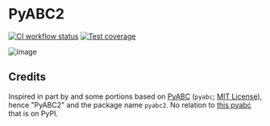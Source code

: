 # PyABC2

[![CI workflow status](https://github.com/zmoon/PyABC2/actions/workflows/ci.yml/badge.svg)](https://github.com/zmoon/PyABC2/actions/workflows/ci.yml)
[![Test coverage](https://app.codecov.io/gh/zmoon/PyABC2)](https://codecov.io/gh/zmoon/PyABC2/branch/main/graph/badge.svg)

![image](https://user-images.githubusercontent.com/15079414/135684293-0cb815bd-c41f-4bc1-91b0-a30f8c3f6757.png)

## Credits

Inspired in part by and some portions based on [PyABC](https://github.com/campagnola/pyabc) (`pyabc`; [MIT License](https://github.com/campagnola/pyabc/blob/master/LICENSE.txt)), hence "PyABC2" and the package name `pyabc2`. No relation to [this pyabc](https://github.com/icb-dcm/pyabc) that is on PyPI.
